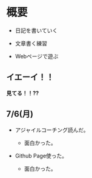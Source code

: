 
# 概要

* 日記を書いていく

* 文章書く練習

* Webページで遊ぶ

## イエーイ！！

**見てる！！??**

## 7/6(月)

* アジャイルコーチング読んだ。
  * 面白かった。

* Github Page使った。
  * 面白かった。

